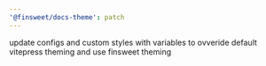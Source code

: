 ```yaml
---
'@finsweet/docs-theme': patch
---
```


update configs and custom styles with variables to ovveride default vitepress theming and use finsweet theming
